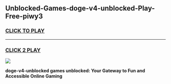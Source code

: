
## Unblocked-Games-doge-v4-unblocked-Play-Free-piwy3
<h3>
<a href="https://premium76.site?title=doge-v4-unblocked&ref=24M">CLICK TO PLAY</a></h3>
<hr>

<h3>
<a href="https://premium76.site?title=doge-v4-unblocked&ref=24M">CLICK 2 PLAY</a>
  
</h3>

<a href="https://premium76.site?title=doge-v4-unblocked&ref=24M"><img src="https://clearcache.store/games.png"></a>


**doge-v4-unblocked games unblocked: Your Gateway to Fun and Accessible Online Gaming**
